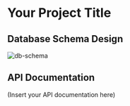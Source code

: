 # Your Project Title

## Database Schema Design

![db-schema](./images/your_schema_image.png)

## API Documentation

(Insert your API documentation here)
